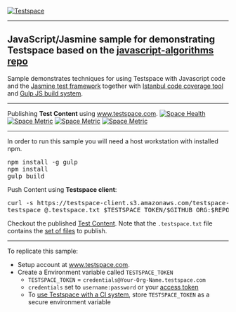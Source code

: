 [![Testspace](http://www.testspace.com/img/Testspace.png)](http://www.testspace.com)

***

## JavaScript/Jasmine sample for demonstrating Testspace based on the [javascript-algorithms repo](https://github.com/mgechev/javascript-algorithms)

Sample demonstrates techniques for using Testspace with Javascript code and the [Jasmine test framework](http://jasmine.github.io/) together with [Istanbul code coverage tool](https://gotwarlost.github.io/istanbul/) and [Gulp JS build system](http://gulpjs.com/).

*** 
Publishing **Test Content** using www.testspace.com.
[![Space Health](https://samples.testspace.com/spaces/804/badge)](https://samples.testspace.com/spaces/804 "Test Cases")
[![Space Metric](https://samples.testspace.com/spaces/804/metrics/755/badge)](https://samples.testspace.com/spaces/804/schema/Code%20Coverage "Code Coverage (branches)") 
[![Space Metric](https://samples.testspace.com/spaces/804/metrics/756/badge)](https://samples.testspace.com/spaces/804/schema/Code%20Coverage "Code Coverage (methods)") 
[![Space Metric](https://samples.testspace.com/spaces/804/metrics/758/badge)](https://samples.testspace.com/spaces/804/schema/Static%20Analysis "Static Analysis (issues)")

***

In order to run this sample you will need a host workstation with installed npm.

<pre>
npm install -g gulp
npm install
gulp build
</pre>

Push Content using **Testspace client**: 

<pre>
curl -s https://testspace-client.s3.amazonaws.com/testspace-linux.tgz | sudo tar -zxvf- -C /usr/local/bin
testspace @.testspace.txt $TESTSPACE_TOKEN/$GITHUB_ORG:$REPO_NAME/$BRANCH_NAME#$BUILD_NUMBER
</pre> 

Checkout the published [Test Content](https://samples.testspace.com/projects/testspace-samples:python.unittest). Note that the `.testspace.txt` file contains the [set of files](http://help.testspace.com/how-to:publish-content#publishing-via-content-list-file) to publish. 

***

To replicate this sample: 
  - Setup account at www.testspace.com.
  - Create a Environment variable called `TESTSPACE_TOKEN`
     - `TESTSPACE_TOKEN` = `credentials@Your-Org-Name.testspace.com`
     - `credentials` set to `username:password` or your [access token](http://help.testspace.com/reference:client-reference#login-credentials)
     - To [use Testspace with a CI system](http://help.testspace.com/how-to:add-to-ci-workflow), store `TESTSPACE_TOKEN` as a secure environment variable
     
